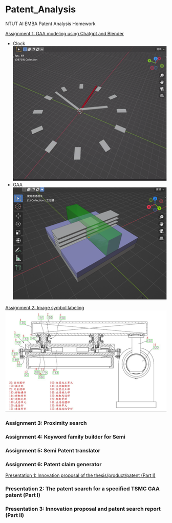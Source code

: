 # Patent_Analysis
NTUT AI EMBA Patent Analysis Homework

[Assignment 1: GAA modeling using Chatgpt and Blender](https://github.com/fu402138670/Patent_Analysis/tree/main/Assignment1)
- Clock
![Clock by Blender](https://github.com/fu402138670/Patent_Analysis/blob/main/Assignment1/Clock.png)
- GAA
![GAA by Blender](https://github.com/fu402138670/Patent_Analysis/blob/main/Assignment1/GAA.png)

[Assignment 2: Image symbol labeling](https://github.com/fu402138670/Patent_Analysis/tree/main/Assignment2)
![Labeling IPA](https://github.com/fu402138670/Patent_Analysis/blob/main/Assignment2/Label.png)

### Assignment 3: Proximity search
### Assignment 4: Keyword family builder for Semi 
### Assignment 5: Semi Patent translator
### Assignment 6: Patent claim generator
[Presentation 1: Innovation proposal of the thesis/product/patent (Part I)](https://github.com/fu402138670/Patent_Analysis/blob/main/Presentation1/Intelligent_Patent_Analysis_20231029.pptx)
### Presentation 2: The patent search for a specified TSMC GAA patent (Part I)
### Presentation 3: Innovation proposal and patent search report (Part II)
